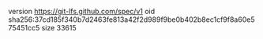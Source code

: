 version https://git-lfs.github.com/spec/v1
oid sha256:37cd185f340b7d2463fe813a42f2d989f9be0b402b8ec1cf9f8a60e575451cc5
size 33615
